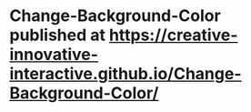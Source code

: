 # Change-Background-Color published at https://creative-innovative-interactive.github.io/Change-Background-Color/
